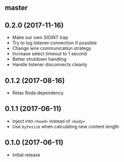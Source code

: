 ## master

## 0.2.0 (2017-11-16)
- Make our own SIGINT trap
- Try to log listener connection if possible
- Change wire communication strategy
- Increase select timeout to 1 second
- Better shutdown handling
- Handle listener disconnects cleanly

## 0.1.2 (2017-08-16)
- Relax Roda dependency

## 0.1.1 (2017-06-11)
- Inject into `<head>` instead of `<body>`
- Use `bytesize` when calculating new content length

## 0.1.0 (2017-06-11)
- Initial release
